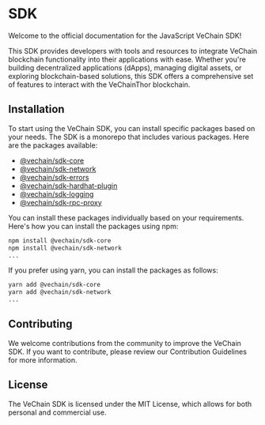 # SDK

Welcome to the official documentation for the JavaScript VeChain SDK!

This SDK provides developers with tools and resources to integrate VeChain blockchain functionality into their applications with ease. Whether you're building decentralized applications (dApps), managing digital assets, or exploring blockchain-based solutions, this SDK offers a comprehensive set of features to interact with the VeChainThor blockchain.

## Installation

To start using the VeChain SDK, you can install specific packages based on your needs. The SDK is a monorepo that includes various packages. Here are the packages available:

* [@vechain/sdk-core](https://www.npmjs.com/package/@vechain/sdk-core)
* [@vechain/sdk-network](https://www.npmjs.com/package/@vechain/sdk-network)
* [@vechain/sdk-errors](https://www.npmjs.com/package/@vechain/sdk-errors)
* [@vechain/sdk-hardhat-plugin](https://www.npmjs.com/package/@vechain/sdk-hardhat-plugin)
* [@vechain/sdk-logging](https://www.npmjs.com/package/@vechain/sdk-logging)
* [@vechain/sdk-rpc-proxy](https://www.npmjs.com/package/@vechain/sdk-rpc-proxy)

You can install these packages individually based on your requirements. Here's how you can install the packages using npm:

```bash
npm install @vechain/sdk-core
npm install @vechain/sdk-network
...
```

If you prefer using yarn, you can install the packages as follows:

```bash
yarn add @vechain/sdk-core
yarn add @vechain/sdk-network
...
```

## Contributing

We welcome contributions from the community to improve the VeChain SDK. If you want to contribute, please review our Contribution Guidelines for more information.

## License

The VeChain SDK is licensed under the MIT License, which allows for both personal and commercial use.
